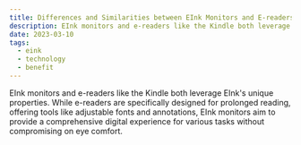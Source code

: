 ```yaml
---
title: Differences and Similarities between EInk Monitors and E-readers  🖥️ vs 📚
description: EInk monitors and e-readers like the Kindle both leverage EInk's unique properties. While e-readers are specifically designed for prolonged reading, offering tools like adjustable fonts and annotations, EInk monitors aim to provide a comprehensive digital experience for various tasks without compromising on eye comfort.
date: 2023-03-10
tags:
  - eink
  - technology
  - benefit
---
```

EInk monitors and e-readers like the Kindle both leverage EInk's unique properties. While e-readers are specifically designed for prolonged reading, offering tools like adjustable fonts and annotations, EInk monitors aim to provide a comprehensive digital experience for various tasks without compromising on eye comfort.



